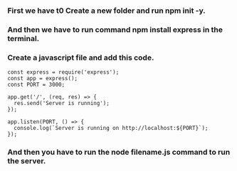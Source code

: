 ### First we have t0 Create a new folder and run npm init -y.
### And then we have to run command npm install express in the terminal.
### Create a javascript file and add this code.

``` 
const express = require('express');
const app = express();
const PORT = 3000;

app.get('/', (req, res) => {
  res.send('Server is running');
});

app.listen(PORT, () => {
  console.log(`Server is running on http://localhost:${PORT}`);
});
```
### And then you have to run the node filename.js command to run the server.
